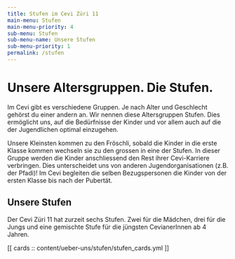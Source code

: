 ```yaml
---
title: Stufen im Cevi Züri 11
main-menu: Stufen
main-menu-priority: 4
sub-menu: Stufen
sub-menu-name: Unsere Stufen
sub-menu-priority: 1
permalink: /stufen
---
```


# Unsere Altersgruppen. Die Stufen.

Im Cevi gibt es verschiedene Gruppen. Je nach Alter und Geschlecht gehörst du einer andern an. Wir nennen diese
Altersgruppen Stufen. Dies ermöglicht uns, auf die Bedürfnisse der Kinder und vor allem auch auf die der Jugendlichen
optimal einzugehen.

Unsere Kleinsten kommen zu den Fröschli, sobald die Kinder in die erste Klasse kommen wechseln sie zu den grossen in
eine der Stufen. In dieser Gruppe werden die Kinder anschliessend den Rest ihrer Cevi-Karriere verbringen. Dies
unterscheidet uns von anderen Jugendorganisationen (z.B. der Pfadi)! Im Cevi begleiten die selben Bezugspersonen die
Kinder von der ersten Klasse bis nach der Pubertät.

## Unsere Stufen

Der Cevi Züri 11 hat zurzeit sechs Stufen. Zwei für die Mädchen, drei für die Jungs und eine gemischte Stufe für die
jüngsten CevianerInnen ab 4 Jahren.

[[ cards :: content/ueber-uns/stufen/stufen_cards.yml ]]
